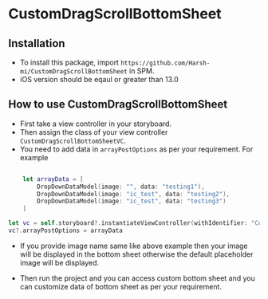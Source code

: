 # CustomDragScrollBottomSheet

## Installation

- To install this package, import `https://github.com/Harsh-mi/CustomDragScrollBottomSheet` in SPM.
- iOS version should be eqaul or greater than 13.0

## How to use CustomDragScrollBottomSheet

- First take a view controller in your storyboard.
- Then assign the class of your view controller `CustomDragScrollBottomSheetVC`.
- You need to add data in `arrayPostOptions` as per your requirement. For example

```swift

    let arrayData = [
        DropDownDataModel(image: "", data: "testing1"),
        DropDownDataModel(image: "ic_test", data: "testing2"),
        DropDownDataModel(image: "ic_test", data: "testing3")
    ]

let vc = self.storyboard?.instantiateViewController(withIdentifier: "CustomDragScrollBottomSheetVC") as? CustomDragScrollBottomSheetVC
vc?.arrayPostOptions = arrayData

```
- If you provide image name same like above example then your image will be displayed in the bottom sheet otherwise the default placeholder image will be displayed. 

- Then run the project and you can access custom bottom sheet and you can customize data of bottom sheet as per your requirement.
